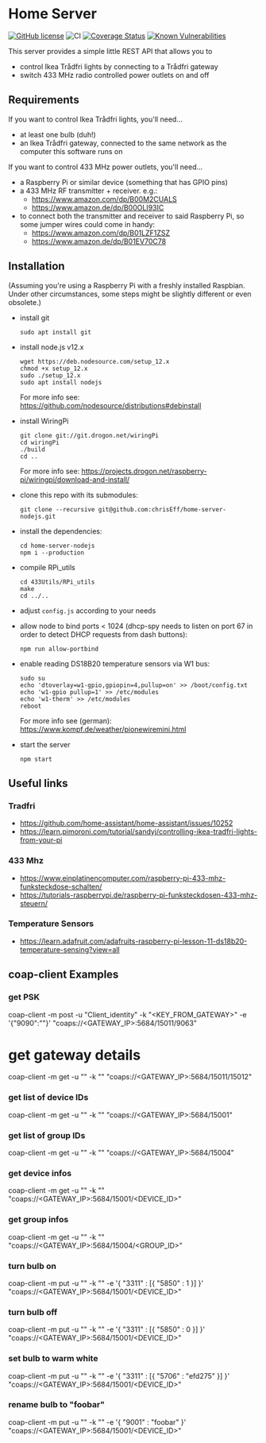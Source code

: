 # Home Server

[![GitHub license](https://img.shields.io/github/license/chrisEff/home-server-nodejs.svg)](https://github.com/chrisEff/home-server-nodejs/blob/master/LICENSE)
![CI](https://github.com/chrisEff/home-server-nodejs/workflows/CI/badge.svg)
[![Coverage Status](https://coveralls.io/repos/github/chrisEff/home-server-nodejs/badge.svg?branch=master)](https://coveralls.io/github/chrisEff/home-server-nodejs?branch=master)
[![Known Vulnerabilities](https://snyk.io/test/github/chrisEff/home-server-nodejs/badge.svg?targetFile=package.json)](https://snyk.io/test/github/chrisEff/home-server-nodejs?targetFile=package.json)

This server provides a simple little REST API that allows you to
* control Ikea Trådfri lights by connecting to a Trådfri gateway
* switch 433 MHz radio controlled power outlets on and off 

## Requirements

If you want to control Ikea Trådfri lights, you'll need...
* at least one bulb (duh!)
* an Ikea Trådfri gateway, connected to the same network as the computer this software runs on

If you want to control 433 MHz power outlets, you'll need...
* a Raspberry Pi or similar device (something that has GPIO pins)
* a 433 MHz RF transmitter + receiver. e.g.:
  * https://www.amazon.com/dp/B00M2CUALS
  * https://www.amazon.de/dp/B00OLI93IC
* to connect both the transmitter and receiver to said Raspberry Pi, so some jumper wires could come in handy:
  * https://www.amazon.com/dp/B01LZF1ZSZ
  * https://www.amazon.de/dp/B01EV70C78
  
## Installation

(Assuming you're using a Raspberry Pi with a freshly installed Raspbian. Under other circumstances, some steps might be slightly different or even obsolete.)

* install git
	```
	sudo apt install git
	```

* install node.js v12.x
	```
	wget https://deb.nodesource.com/setup_12.x
	chmod +x setup_12.x
	sudo ./setup_12.x
	sudo apt install nodejs
	```
	For more info see: https://github.com/nodesource/distributions#debinstall
	

* install WiringPi
	```
	git clone git://git.drogon.net/wiringPi
	cd wiringPi
	./build
	cd ..
	```
	For more info see: https://projects.drogon.net/raspberry-pi/wiringpi/download-and-install/

* clone this repo with its submodules:
	```
	git clone --recursive git@github.com:chrisEff/home-server-nodejs.git
	```

* install the dependencies:
	```
	cd home-server-nodejs
	npm i --production
	```

* compile RPi_utils
	```
	cd 433Utils/RPi_utils
	make
	cd ../..
	```

* adjust `config.js` according to your needs

* allow node to bind ports < 1024 (dhcp-spy needs to listen on port 67 in order to detect DHCP requests from dash buttons):
	```
	npm run allow-portbind
	```
	
* enable reading DS18B20 temperature sensors via W1 bus:
	```
	sudo su
	echo 'dtoverlay=w1-gpio,gpiopin=4,pullup=on' >> /boot/config.txt
	echo 'w1-gpio pullup=1' >> /etc/modules
	echo 'w1-therm' >> /etc/modules
	reboot
	```
	For more info see (german): https://www.kompf.de/weather/pionewiremini.html

* start the server
	```
	npm start
	```

## Useful links

### Tradfri
* https://github.com/home-assistant/home-assistant/issues/10252
* https://learn.pimoroni.com/tutorial/sandyj/controlling-ikea-tradfri-lights-from-your-pi

### 433 Mhz
* https://www.einplatinencomputer.com/raspberry-pi-433-mhz-funksteckdose-schalten/
* https://tutorials-raspberrypi.de/raspberry-pi-funksteckdosen-433-mhz-steuern/

### Temperature Sensors
* https://learn.adafruit.com/adafruits-raspberry-pi-lesson-11-ds18b20-temperature-sensing?view=all


## coap-client Examples

### get PSK
coap-client -m post -u "Client_identity" -k "<KEY_FROM_GATEWAY>" -e '{"9090":"<IDENTITY>"}' "coaps://<GATEWAY_IP>:5684/15011/9063"

# get gateway details
coap-client -m get -u "<IDENTITY>" -k "<PSK>" "coaps://<GATEWAY_IP>:5684/15011/15012"

### get list of device IDs
coap-client -m get -u "<IDENTITY>" -k "<PSK>" "coaps://<GATEWAY_IP>:5684/15001"

### get list of group IDs
coap-client -m get -u "<IDENTITY>" -k "<PSK>" "coaps://<GATEWAY_IP>:5684/15004"

### get device infos
coap-client -m get -u "<IDENTITY>" -k "<PSK>" "coaps://<GATEWAY_IP>:5684/15001/<DEVICE_ID>"

### get group infos
coap-client -m get -u "<IDENTITY>" -k "<PSK>" "coaps://<GATEWAY_IP>:5684/15004/<GROUP_ID>"

### turn bulb on
coap-client -m put -u "<IDENTITY>" -k "<PSK>" -e '{ "3311" : [{ "5850" : 1 }] }' "coaps://<GATEWAY_IP>:5684/15001/<DEVICE_ID>"

### turn bulb off
coap-client -m put -u "<IDENTITY>" -k "<PSK>" -e '{ "3311" : [{ "5850" : 0 }] }' "coaps://<GATEWAY_IP>:5684/15001/<DEVICE_ID>"

### set bulb to warm white
coap-client -m put -u "<IDENTITY>" -k "<PSK>" -e '{ "3311" : [{ "5706" : "efd275" }] }' "coaps://<GATEWAY_IP>:5684/15001/<DEVICE_ID>"

### rename bulb to "foobar"
coap-client -m put -u "<IDENTITY>" -k "<PSK>" -e '{ "9001" : "foobar" }' "coaps://<GATEWAY_IP>:5684/15001/<DEVICE_ID>"
